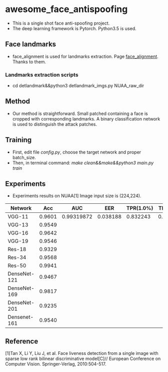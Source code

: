 # awesome_face_antispoofing
- This is a single shot face anti-spoofing project.
- The deep learning framework is Pytorch. Python3.5 is used.
## Face landmarks
- face_alignment is used for landmarks extraction. Page [face_alignment](https://github.com/1adrianb/face-alignment). Thanks to them.
### Landmarks extraction scripts
- cd detlandmark&&python3 detlandmark_imgs.py NUAA_raw_dir
## Method
- Our method is straightforward. Small patched containing a face is cropped with corresponding landmarks. A binary classification network is used to distinguish the attack patches.  
## Training
- First, edit file *config.py*, choose the target network and proper batch_size.
- Then, in terminal command: *make clean&&make&&python3 main.py train*
## Experiments
-  Experiments results on NUAA[1] Image input size is (224,224).

|    Network    | Acc  | AUC  | EER  | TPR(1.0%) | TPR(.5%)| 
|---------------|---|---|---|---|---|
| VGG-11        |  0.9601 | 0.99319872  | 0.038188  | 0.832243  | 0.778703  |
| VGG-13        |  0.9549 |   |   |   |   |
| VGG-16        |  0.9642 |   |   |   |   |
| VGG-19        |  0.9546 |   |   |   |   |
| Res-18        |  0.9329 |   |   |   |   |
| Res-34        |  0.9568 |   |   |   |   |
| Res-50        |  0.9941 |   |   |   |   |
| DenseNet-121  |  0.9467 |   |   |   |   |
| DenseNet-169  |  0.9817 |   |   |   |   |
| DenseNet-201  |  0.9235 |   |   |   |   |
| Densenet-161  |  0.9540 |   |   |   |   |

## Reference
[1]Tan X, Li Y, Liu J, et al. Face liveness detection from a single image with sparse low rank bilinear discriminative model[C]// European Conference on Computer Vision. Springer-Verlag, 2010:504-517.
